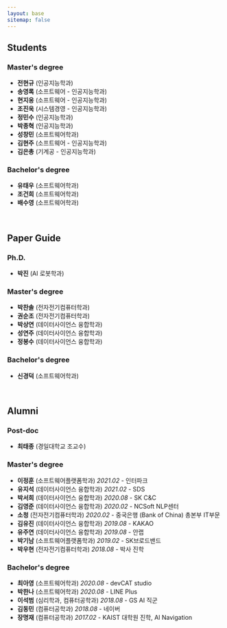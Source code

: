 ```yaml
---
layout: base
sitemap: false
---
```


<h2 class="hr-bottom">Students</h2>
<h3>Master's degree</h3>

- **전현규** (인공지능학과)
- **송영록** (소프트웨어 - 인공지능학과)
- **현지웅** (소프트웨어 - 인공지능학과)
- **조진욱** (시스템경영 - 인공지능학과)
- **정민수** (인공지능학과)
- **박종혁** (인공지능학과)
- **성창민** (소프트웨어학과)
- **김현주** (소프트웨어 - 인공지능학과)
- **김은총** (기계공 - 인공지능학과)

<h3>Bachelor's degree</h3>

- **유태우** (소프트웨어학과)
- **조건희** (소프트웨어학과)
- **배수영** (소프트웨어학과)


<br>
<h2 class="hr-bottom">Paper Guide</h2>
<h3>Ph.D.</h3>

- **박진** (AI 로봇학과)

<h3>Master's degree</h3>

- **박찬솔** (전자전기컴퓨터학과)
- **권순조** (전자전기컴퓨터학과)
- **박상연** (데이터사이언스 융합학과)
- **성연주** (데이터사이언스 융합학과)
- **정봉수** (데이터사이언스 융합학과)

<h3>Bachelor's degree</h3>

- **신경덕** (소프트웨어학과)


<br>
<h2 class="hr-bottom">Alumni</h2>
<h3>Post-doc</h3>

- **최태종** (경일대학교 조교수)

<h3>Master's degree</h3>

- **이정훈** (소프트웨어플랫폼학과) *2021.02* - 인터파크
- **유지석** (데이터사이언스 융합학과) *2021.02* - SDS
- **박서희** (데이터사이언스 융합학과) *2020.08* - SK C&C
- **김영준** (데이터사이언스 융합학과) *2020.02* - NCSoft NLP센터
- **소청** (전자전기컴퓨터학과) *2020.02* - 중국은행 (Bank of China) 총본부 IT부문
- **김유진** (데이터사이언스 융합학과) *2019.08* - KAKAO
- **유주연** (데이터사이언스 융합학과) *2019.08* - 안랩
- **박기남** (소프트웨어플랫폼학과) *2019.02* - SK브로드밴드
- **박우현** (전자전기컴퓨터학과) *2018.08* - 박사 진학

<h3>Bachelor's degree</h3>

- **최아영** (소프트웨어학과) *2020.08* - devCAT studio
- **박한나** (소프트웨어학과) *2020.08* - LINE Plus
- **이석범** (심리학과, 컴퓨터공학과) *2018.08* - GS AI 직군
- **김동민** (컴퓨터공학과) *2018.08* - 네이버
- **장명재** (컴퓨터공학과) *2017.02* - KAIST 대학원 진학, AI Navigation